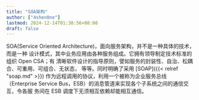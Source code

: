 ```yaml
---
title: "SOA架构"
author: ["4shen0ne"]
lastmod: 2024-12-14T01:38:56+08:00
draft: false
---
```


SOA(Service Oriented Architecture)，面向服务架构，并不是一种具体的技术，而是一种
设计模式，其中业务应用由各种服务组成。它拥有领导制定技术标准的组织 Open CSA；有
清晰软件设计的指导原则，譬如服务的封装性、自治、松耦合、可重用、可组合、无状态，
等等。同时明确了采用 [SOAP]({{< relref "soap.md" >}}) 作为远程调用的协议，利用一个被称为企业服务总线
（Enterprise Service Bus，ESB）的消息管道来实现各个子系统之间的通信交互，令各服
务间在 ESB 调度下无须相互依赖却能相互通信。

